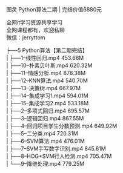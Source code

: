 图灵 Python算法二期 | 完结价值6880元

全网it学习资源共享学习<br>全网课程都有，欢迎私聊<br>微信：jerryttom<br>

├──5 Python算法【第二期完结】<br> | ├──1–线性回归.mp4 453.68M<br> | ├──10–朴素贝叶斯.mp4 620.32M<br> | ├──11–情感分析.mp4 878.38M<br> | ├──12–KNN算法.mp4 540.70M<br> | ├──13–决策树.mp4 667.97M<br> | ├──14–集成学习1.mp4 594.01M<br> | ├──15–集成学习2.mp4 533.18M<br> | ├──2–多项式回归.mp4 695.57M<br> | ├──3–逻辑回归.mp4 867.55M<br> | ├──4–回归项目学生分数预测.mp4 649.92M<br> | ├──5–二分类.mp4 720.31M<br> | ├──6–SVM算法.mp4 476.01M<br> | ├──7–SVM手写数字识别.mp4 845.61M<br> | ├──8–HOG+SVM行人检测.mp4 705.47M<br> | └──9–降维处理.mp4 779.25M